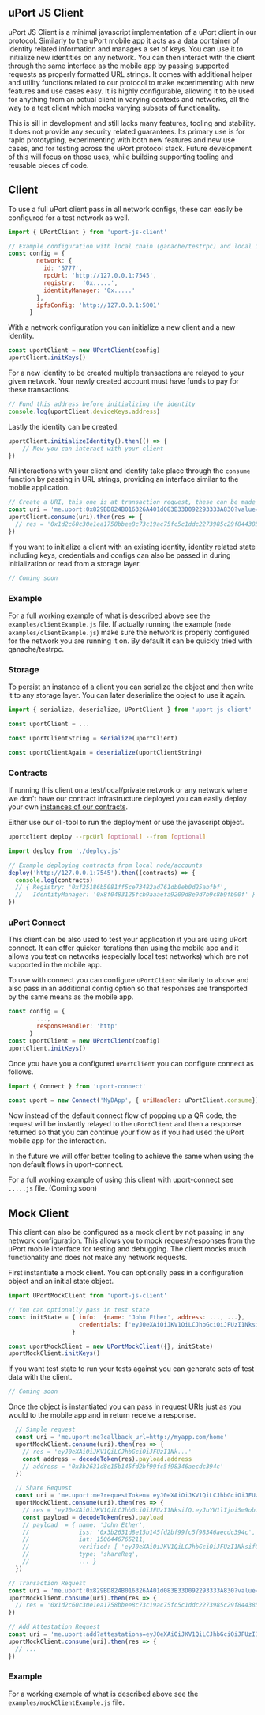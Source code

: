 ## uPort JS Client

uPort JS Client is a minimal javascript implementation of a uPort client in our protocol. Similarly to the uPort mobile app it acts as a data container of identity related information and manages a set of keys. You can use it to initialize new identities on any network. You can then interact with the client through the same interface as the mobile app by passing supported requests as properly formatted URL strings. It comes with additional helper and utility functions related to our protocol to make experimenting with new features and use cases easy. It is highly configurable, allowing it to be used for anything from an actual client in varying contexts and networks, all the way to a test client which mocks varying subsets of functionality.

This is sill in development and still lacks many features, tooling and stability. It does not provide any security related guarantees. Its primary use is for rapid prototyping, experimenting with both new features and new use cases, and for testing across the uPort protocol stack. Future development of this will focus on those uses, while building supporting tooling and reusable pieces of code.

## Client

To use a full uPort client pass in all network configs, these can easily be configured for a test network as well.

```javascript
import { UPortClient } from 'uport-js-client'

// Example configuration with local chain (ganache/testrpc) and local ipfs node
const config = {
        network: {
          id: '5777',
          rpcUrl: 'http://127.0.0.1:7545',
          registry:  '0x.....',
          identityManager: '0x.....'
        },
        ipfsConfig: 'http://127.0.0.1:5001'
      }
```

With a network configuration you can initialize a new client and a new identity.

```javascript
const uportClient = new UPortClient(config)
uportClient.initKeys()
```
For a new identity to be created multiple transactions are relayed to your given network. Your newly created account must have funds to pay for these transactions.

```javascript
// Fund this address before initializing the identity
console.log(uportClient.deviceKeys.address)
```

Lastly the identity can be created.

```javascript
uportClient.initializeIdentity().then(() => {
    // Now you can interact with your client
})
```
All interactions with your client and identity take place through the `consume` function by passing in URL strings, providing an interface similar to the mobile application.

```javascript           
// Create a URI, this one is at transaction request, these can be made with our other libraries.
const uri = 'me.uport:0x829BD824B016326A401d083B33D092293333A830?value=1&function=greeting(string hello)&callback_url=http://myapp.com/home'
uportClient.consume(uri).then(res => {
  // res = '0x1d2c60c30e1ea1758bbee8c73c19ac75fc5c1ddc2273985c29f8443857d943db'
})
```

If you want to initialize a client with an existing identity, identity related state including keys, credentials and configs can also be passed in during initialization or read from a storage layer.

```javascript           
// Coming soon
```
### Example

For a full working example of what is described above see the `examples/clientExample.js` file. If actually running the example (`node examples/clientExample.js`) make sure the network is properly configured for the network you are running it on. By default it can be quickly tried with ganache/testrpc.

### Storage

To persist an instance of a client you can serialize the object and then write it to any storage layer. You can later deserialize the object to use it again.

```javascript           
import { serialize, deserialize, UPortClient } from 'uport-js-client'

const uportClient = ...

const uportClientString = serialize(uportClient)

const uportClientAgain = deserialize(uportClientString)

```

### Contracts

If running this client on a test/local/private network or any network where we don't have our contract infrastructure deployed you can easily deploy your own [instances of our contracts](https://github.com/uport-project/uport-identity).

Either use our cli-tool to run the deployment or use the javascript object.

```bash    
uportclient deploy --rpcUrl [optional] --from [optional]
```

```javascript     
import deploy from './deploy.js'

// Example deploying contracts from local node/accounts
deploy('http://127.0.0.1:7545').then((contracts) => {
  console.log(contracts)
  // { Registry: '0xf25186b5081ff5ce73482ad761db0eb0d25abfbf',
  //   IdentityManager: '0x8f0483125fcb9aaaefa9209d8e9d7b9c8b9fb90f' }
})
```

### uPort Connect

This client can be also used to test your application if you are using uPort connect. It can offer quicker iterations than using the mobile app and it allows you test on networks (especially local test networks) which are not supported in the mobile app.

To use with connect you can configure `uPortClient` similarly to above and also pass in an additional config option so that responses are transported by the same means as the mobile app.

```javascript  
const config = {
        ...,
        responseHandler: 'http'
      }
const uportClient = new UPortClient(config)
uportClient.initKeys()
```

Once you have you a configured `uPortClient` you can configure connect as follows.

```javascript  
import { Connect } from 'uport-connect'

const uport = new Connect('MyDApp', { uriHandler: uPortClient.consume})

```

Now instead of the default connect flow of popping up a QR code, the request will be instantly relayed to the `uPortClient` and then a response returned so that you can continue your flow as if you had used the uPort mobile app for the interaction.

In the future we will offer better tooling to achieve the same when using the non default flows in uport-connect.

For a full working example of using this client with uport-connect see `.....js` file. (Coming soon)

## Mock Client

This client can also be configured as a mock client by not passing in any network configuration. This allows you to mock request/responses from the uPort mobile interface for testing and debugging. The client mocks much functionality and does not make any network requests.

First instantiate a mock client. You can optionally pass in a configuration object and an initial state object.

```javascript
import UPortMockClient from 'uport-js-client'

// You can optionally pass in test state
const initState = { info:  {name: 'John Ether', address: ..., ...},
                    credentials: ['eyJ0eXAiOiJKV1QiLCJhbGciOiJFUzI1NksifQ.eyJzdWIiOi...', ...]
                  }

const uportMockClient = new UPortMockClient({}, initState)
uportMockClient.initKeys()
```

If you want test state to run your tests against you can generate sets of test data with the client.

```javascript
// Coming soon
```

Once the object is instantiated you can pass in request URIs just as you would to the mobile app and in return receive a response.

```javascript
  // Simple request
  const uri = 'me.uport:me?callback_url=http://myapp.com/home'
  uportMockClient.consume(uri).then(res => {
    // res = 'eyJ0eXAiOiJKV1QiLCJhbGciOiJFUzI1Nk...'
    const address = decodeToken(res).payload.address
    // address = '0x3b2631d8e15b145fd2bf99fc5f98346aecdc394c'
  })
```      
```javascript      
  // Share Request
  const uri = 'me.uport:me?requestToken= eyJ0eXAiOiJKV1QiLCJhbGciOiJFUzI1NksifQ.eyJyZXF1ZXN0ZWQiOlsibmFtZSIsInBob25lIl0sInR5cGUiOiJzaGFyZVJlcSIsImlzcyI6IjB4NWIwYWJiZDM3YmNlYmI5OGEzOTA0NDViNTQwMTE1ZjNjODE5YTNiOSIsImlhdCI6MTQ4NTMyMTEzMzk5Nn0.ZvPhqYLJFa3wdETUcmWGk7Gm4MBNZdfe0eksqRcefwCYaMC96JzWUN0Ot42Pn1SX9M5CMQpkLksC5MQC2mYwgg'
  uportMockClient.consume(uri).then(res => {
    // res = 'eyJ0eXAiOiJKV1QiLCJhbGciOiJFUzI1NksifQ.eyJuYW1lIjoiSm9obiBFdGhlciIsImlzcyI6IjB4M2IyNjMxZDhlMTViMTQ1...'
    const payload = decodeToken(res).payload
    // payload  = { name: 'John Ether',
    //              iss: '0x3b2631d8e15b145fd2bf99fc5f98346aecdc394c',
    //              iat: 1506446765211,
    //              verified: [ 'eyJ0eXAiOiJKV1QiLCJhbGciOiJFUzI1NksifQ.eyJzdWIiO...' ],
    //              type: 'shareReq',
    //              ... }
  })
  ```      
  ```javascript           
  // Transaction Request
  const uri = 'me.uport:0x829BD824B016326A401d083B33D092293333A830?value=1&function=greeting(string hello)&callback_url=http://myapp.com/home'
  uportMockClient.consume(uri).then(res => {
    // res = '0x1d2c60c30e1ea1758bbee8c73c19ac75fc5c1ddc2273985c29f8443857d943db'
  })
  ```      
  ```javascript         
  // Add Attestation Request
  const uri = 'me.uport:add?attestations=eyJ0eXAiOiJKV1QiLCJhbGciOiJFUzI1NksifQ.eyJzdW...'
  uportMockClient.consume(uri).then(res => {
    // ...
  })
```

### Example

For a working example of what is described above see the `examples/mockClientExample.js` file.
